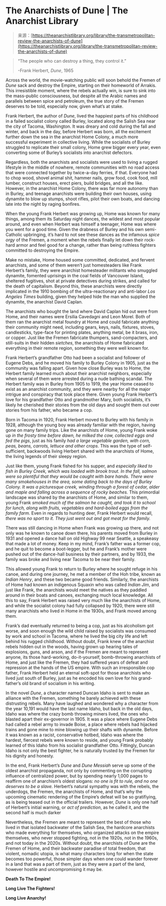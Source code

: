 <!--yml
category: 未分类
date: 2024-05-27 14:49:33
-->

# The Anarchists of Dune | The Anarchist Library

> 来源：[https://theanarchistlibrary.org/library/the-transmetropolitan-review-the-anarchists-of-dune](https://theanarchistlibrary.org/library/the-transmetropolitan-review-the-anarchists-of-dune)

> “The people who can destroy a thing, they control it.”
> 
> -Frank Herbert, *Dune*, 1965

Across the world, the movie-watching public will soon behold the Fremen of *Dune* sack and destroy the Empire, starting on their homeworld of Arrakis. This irresistible moment, where the rebels actually win, is sure to sink into the mass-public consciousness, but despite all the Arabic names and parallels between spice and petroleum, the true story of the Fremen deserves to be told, especially now, given what’s at stake.

Frank Herbert, the author of *Dune*, lived the happiest parts of his childhood in a failed socialist colony called Burley, located along the Salish Sea near the city of Tacoma, Washington. It was dreary and cold during the fall and winter, and back in the day, before Herbert was born, all the excitement further down the sea in the anarchist Home Colony, a much more successful experiment in collective living. While the socialists of Burley struggled to replicate their small colony, Home grew bigger every year, even converting some of Burley’s socialists into anarchist defectors.

Regardless, both the anarchists and socialists were used to living a rugged lifestyle in the middle of nowhere, remote communities with no road access that were connected together by twice-a-day ferries, if that. Everyone had to chop wood, shovel animal shit, hammer nails, grow food, cook food, mill lumber, construct houses, erect piers, build bridges, and all the like. However, in the anarchist Home Colony, there was far more autonomy than in Burley, and teenage anarchists were building their own houses, using dynamite to blow up stumps, shoot rifles, pilot their own boats, and dancing late into the night by raging bonfires.

When the young Frank Herbert was growing up, Home was known for many things, among them its Saturday night dances, the wildest and most popular around, and even when Herbert was himself a teenager, Home was where you went for a good time. Given the drabness of Burley and his own semi-Catholic upbringing, it’s hard to not see these dances as the infamous *spice orgy* of the Fremen, a moment when the rebels finally let down their rock-hard armor and feel good for a change, rather than being ruthless fighters committed to destroying the Empire.

Make no mistake, Home housed some committed, dedicated, and fervent anarchists, and some of them weren’t just homesteaders like Frank Herbert’s family, they were anarchist homesteader militants who smuggled dynamite, fomented uprisings in the coal fields of Vancouver Island, sheltered fugitives, shot at private detectives during strikes, and called for the death of capitalism. Beyond this, these anarchists were directly implicated in the 1910 bombing of the ultra-reactionary and anti-labor *Los Angeles Times* building, given they helped hide the man who supplied the dynamite, the anarchist David Caplan.

The anarchists who bought the land where David Caplan hid out were from Home, and their names were Ersilia Cavedagni and Leon Morel. Both of them ran the anarchist metal foundry at Home and could fabricate anything their community might need, including gears, keys, nails, fixtures, stoves, candlesticks, type-face for printing plates, anything metal, be it brass, iron, or copper. Just like the Fremen fabricate thumpers, sand-compacters, and still-suits in their hidden *sietches*, the anarchists of Home fabricated everything in their remote region, something they were well known for.

Frank Herbert’s grandfather Otto had been a socialist and follower of Eugene Debs, and he moved his family to Burley Colony in 1905, just as the community was falling apart. Given how close Burley was to Home, the Herbert family learned much about their anarchist neighbors, especially when several of them were arrested during a nude bathing scandal. The Herbert family was in Burley from 1905 to 1919, the year Home ceased to exist as an anarchist community, and they were nearby for all the major intrigue and conspiracy that took place there. Given young Frank Herbert’s love for his grandfather Otto and grandmother Mary, both socialists, it’s likely he cherished their stories from the old days and sought them out over stories from his father, who became a cop.

Born in Tacoma in 1920, Frank Herbert moved to Burley with his family in 1928, although the young boy was already familiar with the region, having gone on many family trips. Like the anarchists of Home, young Frank woke up *in the frosty time before dawn, he milked the cow, collected eggs and fed the pigs*, just as his family *had a large vegetable garden, with corn, peas, beans, carrots, lettuce and other crops*. This was the type of self-sufficient, backwoods living Herbert shared with the anarchists of Home, the living legends of their sleepy region.

Just like them, young Frank fished for his supper, and *especially liked to fish in Burley Creek, which was loaded with brook trout. In the fall, salmon were so plentiful that they would be caught with bare hands. There were many smokehouses in the area, some dating back to the days of Burley Colony. It was a picturesque creek, winding through a forest of cedar, alder and maple and falling across a sequence of rocky beaches.* This primordial landscape was shared by the anarchists of Home, and similar to them, young Frank *smoked much of the salmon he caught, and took it to school for lunch, along with fruits, vegetables and hard-boiled eggs from the family farm.* Even in regards to hunting deer, Frank Herbert would recall, *there was no sport to it. They just went out and got meat for the family.*

There was still dancing in Home when Frank was growing up there, and not only was he known to canoe down there, his parents moved from Burley in 1931 and opened a dance hall on old Highway 99 near Seattle, a speakeasy that made a lot of money. Keep in my mind, Frank’s father was a former cop, and he quit to become a boot-legger, but he and Frank’s mother were pushed out of the dance-hall business by their partners, and by 1933, the family was broke and living near Tacoma to be near their family.

This allowed young Frank to return to Burley where he sought refuge in his canoe, and during one journey, he met a member of the Hoh tribe, known as *Indian Henry*, and these two became good friends. Similarly, the anarchists of Home had known an indigenous Squaxin who was called *Indian Jim*, and just like Frank, the anarchists would meet the natives as they paddled around in their boats and canoes, exchanging much local knowledge. All this to say, Frank Herbert was raised very much like the anarchists of Home, and while the socialist colony had fully collapsed by 1920, there were still many anarchists who lived in Home in the 1930s, and Frank moved among them.

Frank’s dad eventually returned to being a cop, just as his alcoholism got worse, and soon enough the wild child raised by socialists was consumed by work and school in Tacoma, where he lived the big city life and left behind his rugged childhood. Without doubt, Frank knew of the anarchist rebels hidden out in the woods, having grown up hearing tales of explosions, guns, and arson, and if the Fremen are meant to represent anyone, its those hard-working, do-it-yourself, bomb-throwing anarchists of Home, and just like the Fremen, they had suffered years of defeat and repression at the hands of the US empire. With such an irresponsible cop father, Frank Herbert held an eternal soft-spot for those anarchists who lived just south of Burley, just as he encoded his own love for his grand-father’s old brand of socialism in his writing.

In the novel *Dune*, a character named Duncan Idaho is sent to make an alliance with the Fremen, something he barely achieved with these distrusting rebels. Many have laughed and wondered why a character from the year 10,191 would have the last name Idaho, but back in the old days, Idaho was where the crazy bomb throwing miners lived, the ones who blasted apart their ex-governor in 1905\. It was a place where Eugene Debs had called a rebel army to invade Boise, a place where rebels had hijacked trains and gone mine to mine blowing up their shafts with dynamite. Before it was known as a racist, conservative hotbed, Idaho was where the hardest, fiercest rebels were known to reside, and young Frank probably learned of this Idaho from his socialist grandfather Otto. Fittingly, Duncan Idaho is not only the best fighter, he is naturally trusted by the Fremen for his dignity and honesty.

In the end, Frank Herbert’s *Dune* and *Dune Messiah* serve up some of the oldest anarchist propaganda, not only by commenting on the corrupting influence of centralized power, but by spending nearly 1,000 pages to reaffirm one of anarchism’s oldest slogans: *no one is fit to rule, and no one deserves to be a slave.* Herbert’s natural sympathy was with the rebels, the underdogs, the Fremen, the anarchists of Home, and that’s why the upcoming cinematic rendering of the Empire’s defeat will be so gratifiying, as is being teased out in the official trailers. However, *Dune* is only one half of Herbert’s initial warning, or *act of prediction*, as he called it, and the second half is much darker

Nevertheless, the Fremen are meant to represent the best of those who lived in that isolated backwater of the Salish Sea, the hardcore anarchists who made everything for themselves, who organized attacks on the empire themselves, who never stopped fighting, not in the 1920s, not in the 1960s, and not today in the 2020s. Without doubt, the anarchists of Dune are the Fremen of Home, and their backwater paradise of total freedom, that violent, nomadic utopia, is what many characters long for when the state becomes too powerful, those simpler days when one could wander forever in a land that was a part of them, just as they were a part of the land, however hostile and uncompromising it may be.

**Death To The Empire!**

**Long Live The Fighters!**

**Long Live Anarchy!**